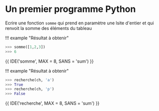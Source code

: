 # Un premier programme Python

Ecrire une fonction `somme` qui prend en paramètre une lsite d'entier et qui renvoit la somme des éléments du tableau


!!! example "Résultat à obtenir"
```python
>>> somme([1,2,3])
>>> 6   
```


{{ IDE('somme', MAX = 8, SANS = 'sum') }}

!!! example "Résultat à obtenir"
```python
>>> recherche(ch, 'a')
>>> True
>>> recherche(ch, 'p')
>>> False
```

{{ IDE('recherche', MAX = 8, SANS = 'sum') }}

